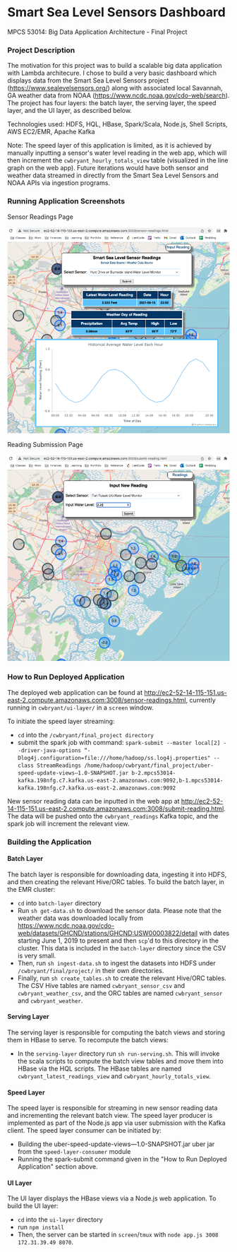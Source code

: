 # Smart Sea Level Sensors Dashboard
MPCS 53014: Big Data Application Architecture - Final Project

### Project Description

The motivation for this project was to build a scalable big data application with Lambda architecure. I chose to build a very basic dashboard which displays data from the Smart Sea Level Sensors project (https://www.sealevelsensors.org/) along with associated local Savannah, GA weather data from NOAA (https://www.ncdc.noaa.gov/cdo-web/search). The project has four layers: the batch layer, the serving layer, the speed layer, and the UI layer, as described below.

Technologies used: HDFS, HQL, HBase, Spark/Scala, Node.js, Shell Scripts, AWS EC2/EMR, Apache Kafka

Note: The speed layer of this application is limited, as it is achieved by manually inputting a sensor's water level reading in the web app, which will then increment the ```cwbryant_hourly_totals_view``` table (visualized in the line graph on the web app). Future iterations would have both sensor and weather data streamed in directly from the Smart Sea Level Sensors and NOAA APIs via ingestion programs.

### Running Application Screenshots

Sensor Readings Page

<img src="images/Readings_Page.png" width="600"/>

Reading Submission Page

<img src="images/Submit_Page.png" width="600"/>

### How to Run Deployed Application

The deployed web application can be found at http://ec2-52-14-115-151.us-east-2.compute.amazonaws.com:3008/sensor-readings.html, currently running in ```cwbryant/ui-layer/``` in a ```screen``` window. 

To initiate the speed layer streaming:
* ```cd``` into the ```/cwbryant/final_project directory```
* submit the spark job with command: 
```spark-submit --master local[2] --driver-java-options “-Dlog4j.configuration=file:///home/hadoop/ss.log4j.properties" --class StreamReadings /home/hadoop/cwbryant/final_project/uber-speed-update-views—1.0-SNAPSHOT.jar b-2.mpcs53014-kafka.198nfg.c7.kafka.us-east-2.amazonaws.com:9092,b-1.mpcs53014-kafka.198nfg.c7.kafka.us-east-2.amazonaws.com:9092```

New sensor reading data can be inputted in the web app at http://ec2-52-14-115-151.us-east-2.compute.amazonaws.com:3008/submit-reading.html. The data will be pushed onto the ```cwbryant_readings``` Kafka topic, and the spark job will increment the relevant view.

### Building the Application

#### Batch Layer

The batch layer is responsible for downloading data, ingesting it into HDFS, and then creating the relevant Hive/ORC tables. To build the batch layer, in the EMR cluster: 
* ```cd``` into ```batch-layer``` directory
* Run ```sh get-data.sh``` to download the sensor data. Please note that the weather data was downloaded locally from https://www.ncdc.noaa.gov/cdo-web/datasets/GHCND/stations/GHCND:USW00003822/detail with dates starting June 1, 2019 to present and then ```scp```'d to this directory in the cluster. This data is included in the ```batch-layer``` directory since the CSV is very small.
* Then, run ```sh ingest-data.sh``` to ingest the datasets into HDFS under ```/cwbryant/final/project/``` in their own directories.
* Finally, run ```sh create_tables.sh``` to create the relevant Hive/ORC tables. The CSV Hive tables are named ```cwbryant_sensor_csv``` and ```cwbryant_weather_csv```, and the ORC tables are named ```cwbryant_sensor``` and ```cwbryant_weather```.

#### Serving Layer

The serving layer is responsible for computing the batch views and storing them in HBase to serve. To recompute the batch views:
* In the ```serving-layer``` directory run ```sh run-serving.sh```. This will invoke the scala scripts to compute the batch view tables and move them into HBase via the HQL scripts. The HBase tables are named ```cwbryant_latest_readings_view``` and ```cwbryant_hourly_totals_view```.

#### Speed Layer

The speed layer is responsible for streaming in new sensor reading data and incrementing the relevant batch view. The speed layer producer is implemented as part of the Node.js app via user submission with the Kafka client. The speed layer consumer can be initiated by: 
* Building the uber-speed-update-views—1.0-SNAPSHOT.jar uber jar from the ```speed-layer-consumer``` module
* Running the spark-submit command given in the "How to Run Deployed Application" section above. 

#### UI Layer

The UI layer displays the HBase views via a Node.js web application. To build the UI layer:
* ```cd``` into the ```ui-layer``` directory
* run ```npm install```
* Then, the server can be started in ```screen```/```tmux``` with ```node app.js 3008 172.31.39.49 8070```.